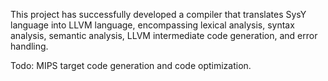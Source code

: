 This project has successfully developed a compiler that translates SysY language into LLVM language, encompassing lexical analysis, syntax analysis, semantic analysis, LLVM intermediate code generation, and error handling.

Todo: MIPS target code generation and code optimization.
